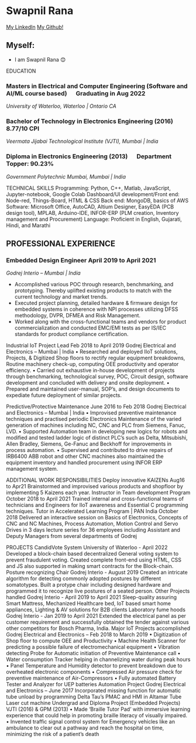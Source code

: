# Swapnil Rana

[My LinkedIn](www.linkedin.com/in/swapnil-rana)
[My Github!](https://github.com/swapnilrana) 


## Myself:
- I am Swapnil Rana 😊

EDUCATION
### Masters in Electrical and Computer Engineering (Software and AI/ML course based) &emsp; Graduating in Aug 2022
*University of Waterloo, Waterloo | Ontario CA*  
### Bachelor of Technology in Electronics Engineering (2016) &emsp; 8.77/10 CPI
*Veermata Jijabai Technological Institute (VJTI), Mumbai | India*
### Diploma in Electronics Engineering (2013) &emsp; Department Topper: 90.23%
*Government Polytechnic Mumbai, Mumbai | India*

TECHNICAL SKILLS
Programming: Python, C++, Matlab, JavaScript, Jupyter-notebook, Google Colab
Dashboard/UI development/Front end: Node-red, Things-Board, HTML & CSS
Back end: MongoDB, basics of AWS
Software: Microsoft Office, AutoCAD, Altium Designer, EasyEDA (PCB design tool), MPLAB, Arduino-IDE, INFOR-ERP (PLM creation, Inventory management and Procurement)
Language: Proficient in English, Gujarati, Hindi, and Marathi


## PROFESSIONAL EXPERIENCE
### Embedded Design Engineer 	           April 2019 to April 2021
*Godrej Interio – Mumbai | India*					        
- Accomplished various POC through research, benchmarking, and prototyping. Thereby uplifted existing products to match with the current technology and market trends. 
-	Executed project planning, detailed hardware & firmware design for embedded systems in coherence with NPI processes utilizing DFSS methodology, DVPR, DFMEA and Risk Management.
-	Worked along with the cross-functional teams and vendors for product commercialization and conducted EMC/EMI tests as per IS/IEC standards for product compliance certification.

Industrial IoT Project Lead     		 Feb 2018 to April 2019
Godrej Electrical and Electronics – Mumbai | India
•	Researched and deployed IIoT solutions, Projects, & Digitized Shop floors to rectify regular equipment breakdowns, Routine machinery check-up, computing OEE productivity and operator efficiency.
•	Carried out exhaustive in-house development of projects through benchmarking, technological survey, POC, Circuit design, software development and concluded with delivery and onsite deployment.
•	Prepared and maintained user-manual, SOP’s, and design documents to expediate future deployment of similar projects.

Predictive/Protective Maintenance               June 2016 to Feb 2018
Godrej Electrical and Electronics – Mumbai | India
•	Improvised preventive maintenance techniques and practised periodic Electronics Maintenance of the varied generation of machines including NC, CNC and PLC from Siemens, Fanuc, LVD.
•	Supported Automation team in developing new logics for robots and modified and tested ladder logic of distinct PLC’s such as Delta, Mitsubishi, Allen Bradley, Siemens, Ge-Fanuc and Beckhoff for improvements in process automation. 
•	Supervised and contributed to drive repairs of IRB6400 ABB robot and other CNC machines also maintained the equipment inventory and handled procurement using INFOR ERP management system.


ADDITIONAL WORK RESPONSIBILITIES
Deploy innovative KAIZENs         Aug16 to Apr21
Brainstormed and improvised various products and shopfloor by implementing 5 Kaizens each year.
Instructor in Team development Program October 2018 to April 2021 
Trained internal and cross-functional teams of technicians and Engineers for IIoT awareness and Essential C programming techniques.
Tutor in Accelerated Learning Program | PAN India				         October 2018 
Delivered an interactive session on Basics of Electronics, Concepts of CNC and NC Machines, Process Automation, Motion Control and Servo Drives in 3 days lecture series for 36 employees including Assistant and Deputy Managers from several departments of Godrej

PROJECTS 
CandidVote System 								University of Waterloo - April 2022
Developed a block-chain based decentralized General voting system to prevent fraudulent voting. Created complete front-end using HTML, CSS and JS also supported in making smart contracts for the Block-chain.
Posture recognizing Chair  						  	           Godrej Interio - August 2019
Created an intricate algorithm for detecting commonly adopted postures by different somatotypes. Built a protype chair including designed hardware and programmed it to recognize live postures of a seated person.
Other Projects handled 						    Godrej Interio - April 2019 to April 2021
Sleep-quality assuring Smart Mattress, Mechanized Healthcare bed, IoT based smart home appliances, Lighting & AV solutions for B2B clients
Laboratory fume hoods 						      Godrej Interio - Jan 2019 to April 2021
Extended the electrical panel as per customer requirement and successfully obtained the tender against various other competitors for Bosch Pharma, India. 
Major IoT Projects accomplished 		            Godrej Electrical and Electronics – Feb 2018 to March 2019
•	Digitization of Shop floor to compute OEE and Productivity 
•	Machine Health Scanner for predicting a possible failure of electromechanical equipment 
•	Vibration detecting Probe for Automatic initiation of Preventive Maintenance call
•	Water consumption Tracker helping in channelizing water during peak hours
•	Panel Temperature and Humidity detector to prevent breakdown due to overheated electronic components
•	Compressed Air pressure check for preventive maintenance of Air-Compressors
•	Fully automated Battery Tester and Analyzer for UEP batteries
Automation Project 						         Godrej Electrical and Electronics – June 2017
Incorporated missing function for automatic tube unload by programming Delta Tau’s PMAC and HMI in Altamar Tube Laser cut machine
Undergrad and Diploma Project (Embedded Projects)				  VJTI (2016) & GPM (2013)
•	Made ‘Braille Tutor Pad’ with immersive learning experience that could help in promoting braille literacy of visually impaired.
•	Invented traffic signal control system for Emergency vehicles like an ambulance to clear out a pathway and reach the hospital on time, minimizing the risk of a patient’s death

